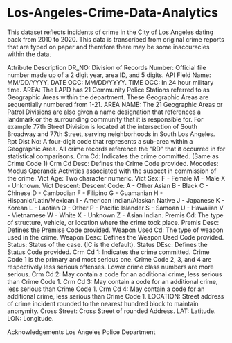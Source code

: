 # Los-Angeles-Crime-Data-Analytics
This dataset reflects incidents of crime in the City of Los Angeles dating back from 2010 to 2020. This data is transcribed from original crime reports that are typed on paper and therefore there may be some inaccuracies within the data.

Attribute Description
DR_NO: Division of Records Number: Official file number made up of a 2 digit year, area ID, and 5 digits.
API Field Name: MM/DD/YYYY.
DATE OCC: MM/DD/YYYY.
TIME OCC: In 24 hour military time.
AREA: The LAPD has 21 Community Police Stations referred to as Geographic Areas within the department. These Geographic Areas are sequentially numbered from 1-21.
AREA NAME: The 21 Geographic Areas or Patrol Divisions are also given a name designation that references a landmark or the surrounding community that it is responsible for. For example 77th Street Division is located at the intersection of South Broadway and 77th Street, serving neighborhoods in South Los Angeles.
Rpt Dist No: A four-digit code that represents a sub-area within a Geographic Area. All crime records reference the "RD" that it occurred in for statistical comparisons.
Crm Cd: Indicates the crime committed. (Same as Crime Code 1)
Crm Cd Desc: Defines the Crime Code provided.
Mocodes: Modus Operandi: Activities associated with the suspect in commission of the crime.
Vict Age: Two character numeric.
Vict Sex: F - Female M - Male X - Unknown.
Vict Descent: Descent Code: A - Other Asian B - Black C - Chinese D - Cambodian F - Filipino G - Guamanian H - Hispanic/Latin/Mexican I - American Indian/Alaskan Native J - Japanese K - Korean L - Laotian O - Other P - Pacific Islander S - Samoan U - Hawaiian V - Vietnamese W - White X - Unknown Z - Asian Indian.
Premis Cd: The type of structure, vehicle, or location where the crime took place.
Premis Desc: Defines the Premise Code provided.
Weapon Used Cd: The type of weapon used in the crime.
Weapon Desc: Defines the Weapon Used Code provided.
Status: Status of the case. (IC is the default).
Status DEsc: Defines the Status Code provided.
Crm Cd 1: Indicates the crime committed. Crime Code 1 is the primary and most serious one. Crime Code 2, 3, and 4 are respectively less serious offenses. Lower crime class numbers are more serious.
Crm Cd 2: May contain a code for an additional crime, less serious than Crime Code 1.
Crm Cd 3: May contain a code for an additional crime, less serious than Crime Code 1.
Crm Cd 4: May contain a code for an additional crime, less serious than Crime Code 1.
LOCATION: Street address of crime incident rounded to the nearest hundred block to maintain anonymity.
Cross Street: Cross Street of rounded Address.
LAT: Latitude.
LON: Longitude.

Acknowledgements
Los Angeles Police Department
